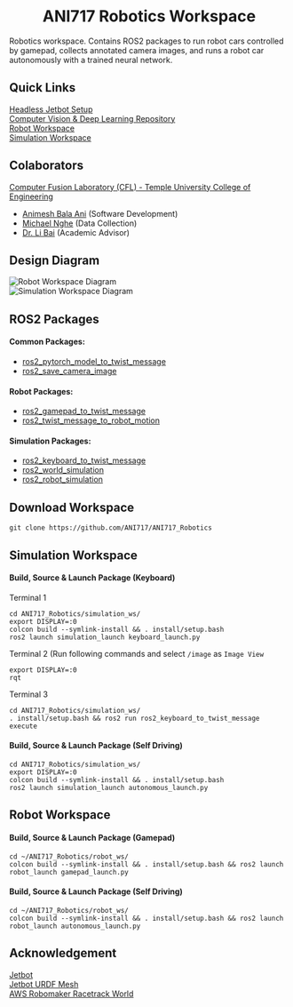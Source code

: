 
<p align="center">
  <h1 align="center">ANI717 Robotics Workspace</h1>
</p>

Robotics workspace. Contains ROS2 packages to run robot cars controlled by gamepad, collects annotated camera images, and runs a robot car autonomously with a trained neural network.<br/>

## Quick Links
[Headless Jetbot Setup](https://github.com/ANI717/Headless-Jetson-Nano-Setup)<br/>
[Computer Vision & Deep Learning Repository](https://github.com/ANI717/Self_Driving_CV_Repository)<br/>
[Robot Workspace](https://github.com/ANI717/ANI717_Robotics/tree/main/robot_ws)<br/>
[Simulation Workspace](https://github.com/ANI717/ANI717_Robotics/tree/main/simulation_ws)<br/>

## Colaborators
[Computer Fusion Laboratory (CFL) - Temple University College of Engineering](https://sites.temple.edu/cflab/people/)
* [Animesh Bala Ani](https://www.linkedin.com/in/ani717/) (Software Development)<br/>
* [Michael Nghe](https://sites.temple.edu/cflab/people/) (Data Collection)<br/>
* [Dr. Li Bai](https://engineering.temple.edu/about/faculty-staff/li-bai-lbai) (Academic Advisor)<br/>

## Design Diagram
<img src="https://github.com/ANI717/ANI717_Robotics/blob/main/Robot%20Workspace.png" alt="Robot Workspace Diagram" class="inline"/><br/>
<img src="https://github.com/ANI717/ANI717_Robotics/blob/main/Simulation%20Workspace.png" alt="Simulation Workspace Diagram" class="inline"/><br/>

## ROS2 Packages
#### Common Packages:<br/>
* [ros2_pytorch_model_to_twist_message](https://github.com/ANI717/ANI717_Robotics/tree/main/robot_ws/src/ros2_pytorch_model_to_twist_message)<br/>
* [ros2_save_camera_image](https://github.com/ANI717/ANI717_Robotics/tree/main/robot_ws/src/ros2_save_camera_image)<br/>

#### Robot Packages:<br/>
* [ros2_gamepad_to_twist_message](https://github.com/ANI717/ANI717_Robotics/tree/main/robot_ws/src/ros2_gamepad_to_twist_message)<br/>
* [ros2_twist_message_to_robot_motion](https://github.com/ANI717/ANI717_Robotics/tree/main/robot_ws/src/ros2_twist_message_to_robot_motion)<br/>

#### Simulation Packages:<br/>
* [ros2_keyboard_to_twist_message](https://github.com/ANI717/ANI717_Robotics/tree/main/simulation_ws/src/ros2_keyboard_to_twist_message)<br/>
* [ros2_world_simulation](https://github.com/ANI717/ANI717_Robotics/tree/main/simulation_ws/src/ros2_world_simulation)<br/>
* [ros2_robot_simulation](https://github.com/ANI717/ANI717_Robotics/tree/main/simulation_ws/src/ros2_robot_simulation)<br/>

## Download Workspace
```
git clone https://github.com/ANI717/ANI717_Robotics
```

## Simulation Workspace
#### Build, Source & Launch Package (Keyboard)
Terminal 1
```
cd ANI717_Robotics/simulation_ws/
export DISPLAY=:0
colcon build --symlink-install && . install/setup.bash
ros2 launch simulation_launch keyboard_launch.py
```

Terminal 2 (Run following commands and select `/image` as `Image View`
```
export DISPLAY=:0
rqt
```

Terminal 3
```
cd ANI717_Robotics/simulation_ws/
. install/setup.bash && ros2 run ros2_keyboard_to_twist_message execute
```

#### Build, Source & Launch Package (Self Driving)
```
cd ANI717_Robotics/simulation_ws/
export DISPLAY=:0
colcon build --symlink-install && . install/setup.bash
ros2 launch simulation_launch autonomous_launch.py
```

## Robot Workspace
#### Build, Source & Launch Package (Gamepad)
```
cd ~/ANI717_Robotics/robot_ws/
colcon build --symlink-install && . install/setup.bash && ros2 launch robot_launch gamepad_launch.py
```

#### Build, Source & Launch Package (Self Driving)
```
cd ~/ANI717_Robotics/robot_ws/
colcon build --symlink-install && . install/setup.bash && ros2 launch robot_launch autonomous_launch.py
```

## Acknowledgement
[Jetbot](https://jetbot.org/master/)<br/>
[Jetbot URDF Mesh](https://github.com/aws-samples/aws-robomaker-jetbot-ros)<br/>
[AWS Robomaker Racetrack World](https://github.com/aws-robotics/aws-robomaker-racetrack-world)<br/>
